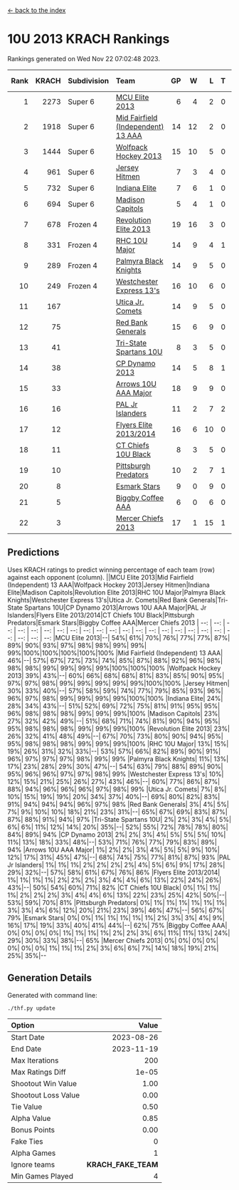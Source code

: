 [<- back to the index](readme.md)
# 10U 2013 KRACH Rankings
Rankings generated on Wed Nov 22 07:02:48 2023.

Rank|KRACH|Subdivision|Team|GP|W|L|T|OTW|OTL|SoS|Exp Wins|Win Diff
---:|---:|:---|:---|---:|---:|---:|---:|---:|---:|---:|---:|---:
1|2273|Super 6|[MCU Elite 2013](https://gamesheetstats.com/seasons/3664/teams/140889/schedule)|6|4|2|0|0|0|1100|4.9|0.0
2|1918|Super 6|[Mid Fairfield (Independent) 13 AAA](https://gamesheetstats.com/seasons/3664/teams/140891/schedule)|14|12|2|0|2|0|393|12.9|0.0
3|1444|Super 6|[Wolfpack Hockey 2013](https://gamesheetstats.com/seasons/3664/teams/140894/schedule)|15|10|5|0|0|1|959|10.9|0.0
4|961|Super 6|[Jersey Hitmen](https://gamesheetstats.com/seasons/3664/teams/140893/schedule)|7|3|4|0|0|1|1440|3.9|0.0
5|732|Super 6|[Indiana Elite](https://gamesheetstats.com/seasons/3664/teams/144358/schedule)|7|6|1|0|0|0|191|6.8|-0.0
6|694|Super 6|[Madison Capitols](https://gamesheetstats.com/seasons/3664/teams/162460/schedule)|5|4|1|0|1|0|259|4.8|-0.0
7|678|Frozen 4|[Revolution Elite 2013](https://gamesheetstats.com/seasons/3664/teams/140904/schedule)|19|16|3|0|2|0|305|16.9|0.0
8|331|Frozen 4|[RHC 10U Major](https://gamesheetstats.com/seasons/3664/teams/140895/schedule)|14|9|4|1|1|1|457|10.4|0.0
9|289|Frozen 4|[Palmyra Black Knights](https://gamesheetstats.com/seasons/3664/teams/140906/schedule)|14|9|5|0|0|1|446|9.9|0.0
10|249|Frozen 4|[Westchester Express 13's](https://gamesheetstats.com/seasons/3664/teams/140899/schedule)|16|10|6|0|0|1|356|10.9|0.0
11|167||[Utica Jr. Comets](https://gamesheetstats.com/seasons/3664/teams/140900/schedule)|14|9|5|0|3|0|131|9.9|0.0
12|75||[Red Bank Generals](https://gamesheetstats.com/seasons/3664/teams/140896/schedule)|15|6|9|0|0|2|393|6.9|0.0
13|41||[Tri-State Spartans 10U](https://gamesheetstats.com/seasons/3664/teams/144359/schedule)|8|3|5|0|0|1|400|3.8|-0.0
14|38||[CP Dynamo 2013](https://gamesheetstats.com/seasons/3664/teams/140901/schedule)|14|5|8|1|0|1|394|6.4|0.0
15|33||[Arrows 10U AAA Major](https://gamesheetstats.com/seasons/3664/teams/140902/schedule)|18|9|9|0|0|1|96|9.9|0.0
16|16||[PAL Jr Islanders](https://gamesheetstats.com/seasons/3664/teams/140903/schedule)|11|2|7|2|1|0|316|3.9|0.0
17|12||[Flyers Elite 2013/2014](https://gamesheetstats.com/seasons/3664/teams/140898/schedule)|16|6|10|0|0|0|124|6.9|0.0
18|11||[CT Chiefs 10U Black](https://gamesheetstats.com/seasons/3664/teams/140892/schedule)|8|3|5|0|0|0|46|3.9|0.0
19|10||[Pittsburgh Predators](https://gamesheetstats.com/seasons/3664/teams/140907/schedule)|10|2|7|1|0|0|239|3.4|0.0
20|8||[Esmark Stars](https://gamesheetstats.com/seasons/3664/teams/140905/schedule)|9|0|9|0|0|0|361|0.9|0.0
21|5||[Biggby Coffee AAA](https://gamesheetstats.com/seasons/3664/teams/144357/schedule)|6|0|6|0|0|0|326|0.8|-0.0
22|3||[Mercer Chiefs 2013](https://gamesheetstats.com/seasons/3664/teams/140897/schedule)|17|1|15|1|0|0|279|2.4|0.0

## Predictions
Uses KRACH ratings to predict winning percentage of each team (row) against each opponent (column).
||MCU Elite 2013|Mid Fairfield (Independent) 13 AAA|Wolfpack Hockey 2013|Jersey Hitmen|Indiana Elite|Madison Capitols|Revolution Elite 2013|RHC 10U Major|Palmyra Black Knights|Westchester Express 13's|Utica Jr. Comets|Red Bank Generals|Tri-State Spartans 10U|CP Dynamo 2013|Arrows 10U AAA Major|PAL Jr Islanders|Flyers Elite 2013/2014|CT Chiefs 10U Black|Pittsburgh Predators|Esmark Stars|Biggby Coffee AAA|Mercer Chiefs 2013
| --: | --: | --: | --: | --: | --: | --: | --: | --: | --: | --: | --: | --: | --: | --: | --: | --: | --: | --: | --: | --: | --: | --: 
|MCU Elite 2013|--| 54%| 61%| 70%| 76%| 77%| 77%| 87%| 89%| 90%| 93%| 97%| 98%| 98%| 99%| 99%| 99%|100%|100%|100%|100%|100%
|Mid Fairfield (Independent) 13 AAA| 46%|--| 57%| 67%| 72%| 73%| 74%| 85%| 87%| 88%| 92%| 96%| 98%| 98%| 98%| 99%| 99%| 99%| 99%|100%|100%|100%
|Wolfpack Hockey 2013| 39%| 43%|--| 60%| 66%| 68%| 68%| 81%| 83%| 85%| 90%| 95%| 97%| 97%| 98%| 99%| 99%| 99%| 99%| 99%|100%|100%
|Jersey Hitmen| 30%| 33%| 40%|--| 57%| 58%| 59%| 74%| 77%| 79%| 85%| 93%| 96%| 96%| 97%| 98%| 99%| 99%| 99%| 99%|100%|100%
|Indiana Elite| 24%| 28%| 34%| 43%|--| 51%| 52%| 69%| 72%| 75%| 81%| 91%| 95%| 95%| 96%| 98%| 98%| 98%| 99%| 99%| 99%|100%
|Madison Capitols| 23%| 27%| 32%| 42%| 49%|--| 51%| 68%| 71%| 74%| 81%| 90%| 94%| 95%| 95%| 98%| 98%| 98%| 99%| 99%| 99%|100%
|Revolution Elite 2013| 23%| 26%| 32%| 41%| 48%| 49%|--| 67%| 70%| 73%| 80%| 90%| 94%| 95%| 95%| 98%| 98%| 98%| 99%| 99%| 99%|100%
|RHC 10U Major| 13%| 15%| 19%| 26%| 31%| 32%| 33%|--| 53%| 57%| 66%| 82%| 89%| 90%| 91%| 96%| 97%| 97%| 97%| 98%| 99%| 99%
|Palmyra Black Knights| 11%| 13%| 17%| 23%| 28%| 29%| 30%| 47%|--| 54%| 63%| 79%| 88%| 89%| 90%| 95%| 96%| 96%| 97%| 97%| 98%| 99%
|Westchester Express 13's| 10%| 12%| 15%| 21%| 25%| 26%| 27%| 43%| 46%|--| 60%| 77%| 86%| 87%| 88%| 94%| 96%| 96%| 96%| 97%| 98%| 99%
|Utica Jr. Comets|  7%|  8%| 10%| 15%| 19%| 19%| 20%| 34%| 37%| 40%|--| 69%| 80%| 82%| 83%| 91%| 94%| 94%| 94%| 96%| 97%| 98%
|Red Bank Generals|  3%|  4%|  5%|  7%|  9%| 10%| 10%| 18%| 21%| 23%| 31%|--| 65%| 67%| 69%| 83%| 87%| 87%| 88%| 91%| 94%| 97%
|Tri-State Spartans 10U|  2%|  2%|  3%|  4%|  5%|  6%|  6%| 11%| 12%| 14%| 20%| 35%|--| 52%| 55%| 72%| 78%| 78%| 80%| 84%| 89%| 94%
|CP Dynamo 2013|  2%|  2%|  3%|  4%|  5%|  5%|  5%| 10%| 11%| 13%| 18%| 33%| 48%|--| 53%| 71%| 76%| 77%| 79%| 83%| 89%| 94%
|Arrows 10U AAA Major|  1%|  2%|  2%|  3%|  4%|  5%|  5%|  9%| 10%| 12%| 17%| 31%| 45%| 47%|--| 68%| 74%| 75%| 77%| 81%| 87%| 93%
|PAL Jr Islanders|  1%|  1%|  1%|  2%|  2%|  2%|  2%|  4%|  5%|  6%|  9%| 17%| 28%| 29%| 32%|--| 57%| 58%| 61%| 67%| 76%| 86%
|Flyers Elite 2013/2014|  1%|  1%|  1%|  1%|  2%|  2%|  2%|  3%|  4%|  4%|  6%| 13%| 22%| 24%| 26%| 43%|--| 50%| 54%| 60%| 71%| 82%
|CT Chiefs 10U Black|  0%|  1%|  1%|  1%|  2%|  2%|  2%|  3%|  4%|  4%|  6%| 13%| 22%| 23%| 25%| 42%| 50%|--| 53%| 59%| 70%| 81%
|Pittsburgh Predators|  0%|  1%|  1%|  1%|  1%|  1%|  1%|  3%|  3%|  4%|  6%| 12%| 20%| 21%| 23%| 39%| 46%| 47%|--| 56%| 67%| 79%
|Esmark Stars|  0%|  0%|  1%|  1%|  1%|  1%|  1%|  2%|  3%|  3%|  4%|  9%| 16%| 17%| 19%| 33%| 40%| 41%| 44%|--| 62%| 75%
|Biggby Coffee AAA|  0%|  0%|  0%|  0%|  1%|  1%|  1%|  1%|  2%|  2%|  3%|  6%| 11%| 11%| 13%| 24%| 29%| 30%| 33%| 38%|--| 65%
|Mercer Chiefs 2013|  0%|  0%|  0%|  0%|  0%|  0%|  0%|  1%|  1%|  1%|  2%|  3%|  6%|  6%|  7%| 14%| 18%| 19%| 21%| 25%| 35%|--

## Generation Details

Generated with command line:
```
./thf.py update
```

| Option | Value |
| :----- | ----: |
| Start Date | 2023-08-26 |
| End Date | 2023-11-19 |
| Max Iterations | 200 |
| Max Ratings Diff | 1e-05 |
| Shootout Win Value | 1.00 |
| Shootout Loss Value | 0.00 |
| Tie Value | 0.50 |
| Alpha Value | 0.85 |
| Bonus Points | 0.00 |
| Fake Ties | 0 |
| Alpha Games | 1 |
| Ignore teams | __KRACH_FAKE_TEAM__ |
| Min Games Played | 4 |

